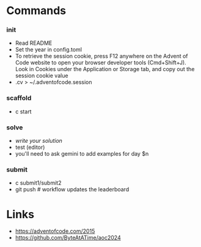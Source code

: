 # Commands

### init

- Read README
- Set the year in config.toml
- To retrieve the session cookie, press F12 anywhere on the Advent of Code website to open your browser developer tools (Cmd+Shift+J). Look in Cookies under the Application or Storage tab, and copy out the session cookie value
- .cv > ~/.adventofcode.session

### scaffold

- c start

### solve

- _write your solution_
- test (editor)
-   you'll need to ask gemini to add examples for day $n

### submit

- c submit1/submit2
- git push # workflow updates the leaderboard

# Links

- https://adventofcode.com/2015
- https://github.com/ByteAtATime/aoc2024
